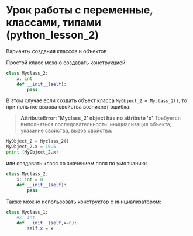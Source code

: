 # Урок работы с переменные, классами, типами (python_lesson_2)
Варианты создания классов и объектов

Простой класс можно создавать конструкцией:
```python
class Myclass_2:
    x: int
    def __init__(self):
        pass
```
В этом случае если создать объект класса `MyObject_2 = Myclass_2()`, то при попытке вызова свойства возникнет ошибка:
> **AttributeError: 'Myclass_2' object has no attribute 'x'**
Требуется выполняться последовательность: инициализация объекта, указание свойства, вызов свойства:
```python
MyObject_2 = Myclass_2()
MyObject_2.x = 10.5
print (MyObject_2.x)
```
или создавать класс со значением поля по умолчанию:
```python
class Myclass_2:
    x: int = 0
    def __init__(self):
        pass
```

Также можно использовать конструктор с инициализатором:
```python
class Myclass_1:
    #x: int
    def __init__(self,x=0):
        self.x = x
```
